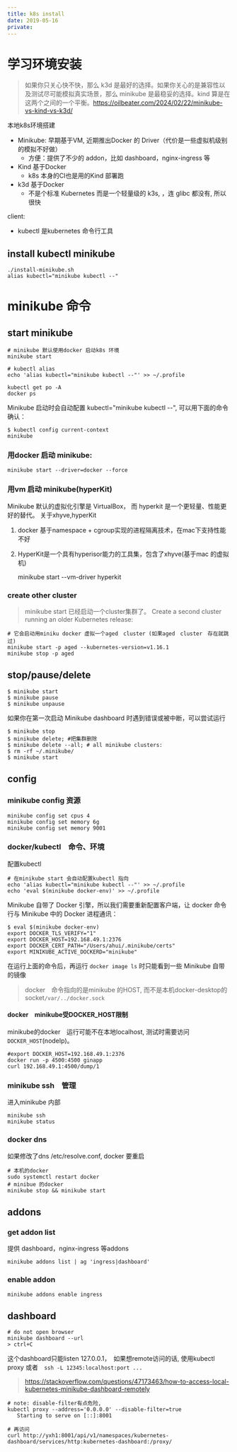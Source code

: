 ```yaml
---
title: k8s install
date: 2019-05-16
private:
---
```

# 学习环境安装
> 如果你只关心快不快，那么 k3d 是最好的选择。如果你关心的是兼容性以及测试尽可能模拟真实场景，那么 minikube 是最稳妥的选择。kind 算是在这两个之间的一个平衡。https://oilbeater.com/2024/02/22/minikube-vs-kind-vs-k3d/

本地k8s环境搭建
- Minikube: 早期基于VM, 近期推出Docker 的 Driver（代价是一些虚拟机级别的模拟不好做）
    - 方便：提供了不少的 addon，比如 dashboard，nginx-ingress 等
- Kind  基于Docker
    - k8s 本身的CI也是用的Kind 部署跑
- k3d 基于Docker
    - 不是个标准 Kubernetes 而是一个轻量级的 k3s, ，连 glibc 都没有, 所以很快

client:
- kubectl 是kubernetes 命令行工具

## install kubectl minikube

    ./install-minikube.sh
    alias kubectl="minikube kubectl --"

# minikube 命令
## start minikube 

    # minikube 默认使用docker 启动k8s 环境
    minikube start

    # kubectl alias
    echo 'alias kubectl="minikube kubectl --"' >> ~/.profile

    kubectl get po -A
    docker ps

Minikube 启动时会自动配置 kubectl="minikube kubectl --", 可以用下面的命令确认：

    $ kubectl config current-context
    minikube

### 用docker 启动 minikube:
    minikube start --driver=docker --force

### 用vm 启动 minikube(hyperKit)
Minikube 默认的虚拟化引擎是 VirtualBox， 而 hyperkit 是一个更轻量、性能更好的替代。 关于xhyve,hyperKit

1. docker 基于namespace + cgroup实现的进程隔离技术，在mac下支持性能不好
2. HyperKit是一个具有hyperisor能力的工具集，包含了xhyve(基于mac 的虚拟机)

    minikube start --vm-driver hyperkit

### create other cluster
> minikube start 已经启动一个cluster集群了。
Create a second cluster running an older Kubernetes release:

    # 它会启动用miniku docker 虚拟一个aged　cluster (如果aged　cluster　存在就跳过)
    minikube start -p aged --kubernetes-version=v1.16.1
    minikube stop -p aged 

## stop/pause/delete
    $ minikube start
    $ minikube pause
    $ minikube unpause

如果你在第一次启动 Minikube dashboard 时遇到错误或被中断，可以尝试运行

    $ minikube stop
    $ minikube delete; #把集群删除
    $ minikube delete --all; # all minikube clusters:
    $ rm -rf ~/.minikube/
    $ minikube start

## config
### minikube config 资源

    minikube config set cpus 4
    minikube config set memory 6g
    minikube config set memory 9001

### docker/kubectl　命令、环境
配置kubectl

    # 在minikube start 会自动配置kubectl 指向
    echo 'alias kubectl="minikube kubectl --"' >> ~/.profile
    echo 'eval $(minikube docker-env)' >> ~/.profile

Minikube 自带了 Docker 引擎，所以我们需要重新配置客户端，让 docker 命令行与 Minikube 中的 Docker 进程通讯：

    $ eval $(minikube docker-env)
    export DOCKER_TLS_VERIFY="1"
    export DOCKER_HOST=192.168.49.1:2376
    export DOCKER_CERT_PATH="/Users/ahui/.minikube/certs"
    export MINIKUBE_ACTIVE_DOCKERD="minikube"

在运行上面的命令后，再运行 `docker image ls` 时只能看到一些 Minikube 自带的镜像
> docker　命令指向的是minikube 的HOST, 而不是本机docker-desktop的socket`/var/../docker.sock`
#### docker　minikube受DOCKER_HOST限制
minikube的docker　运行可能不在本地localhost, 测试时需要访问`DOCKER_HOST`(nodeIp)。

    #export DOCKER_HOST=192.168.49.1:2376
    docker run -p 4500:4500 ginapp
    curl 192.168.49.1:4500/dump/1

### minikube ssh　管理
进入minikube 内部

    minikube ssh
    minikube status

### docker dns
如果修改了dns /etc/resolve.conf, docker 要重启

    # 本机的docker 
    sudo systemctl restart docker
    # minibue 的docker
    minikube stop && minikube start

## addons
### get addon list
提供 dashboard，nginx-ingress 等addons

    minikube addons list | ag 'ingress|dashboard'

### enable addon
    minikube addons enable ingress

## dashboard
    # do not open browser
    minikube dashboard --url
    > ctrl+C

这个dashboard只能listen 127.0.0.1，　如果想remote访问的话, 使用kubectl proxy 或者　`ssh -L 12345:localhost:port ...`
> https://stackoverflow.com/questions/47173463/how-to-access-local-kubernetes-minikube-dashboard-remotely

    # note: disable-filter有点危险, 
    kubectl proxy --address='0.0.0.0' --disable-filter=true
       Starting to serve on [::]:8001

    # 再访问
    curl http://yxh1:8001/api/v1/namespaces/kubernetes-dashboard/services/http:kubernetes-dashboard:/proxy/

